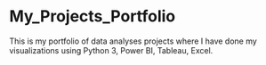 # My_Projects_Portfolio
This is my portfolio of data analyses projects where I have done my visualizations using Python 3, Power BI, Tableau, Excel.
